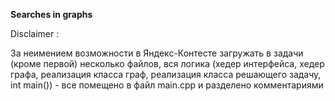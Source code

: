 **Searches in graphs**

Disclaimer : 

За неимением возможности в Яндекс-Контесте загружать в задачи (кроме первой) несколько файлов, 
вся логика (хедер интерфейса, хедер графа, реализация класса граф, реализация класса решающего задачу, int main()) - все помещено в файл
main.cpp и разделено комментариями
